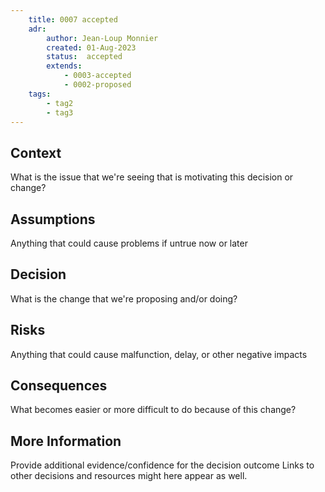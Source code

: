 ```yaml
---
    title: 0007 accepted
    adr:
        author: Jean-Loup Monnier
        created: 01-Aug-2023
        status:  accepted
        extends:
            - 0003-accepted
            - 0002-proposed
    tags:
        - tag2
        - tag3
---
```


## Context

What is the issue that we're seeing that is motivating this decision or change?

## Assumptions

Anything that could cause problems if untrue now or later

## Decision

What is the change that we're proposing and/or doing?

## Risks

Anything that could cause malfunction, delay, or other negative impacts

## Consequences

What becomes easier or more difficult to do because of this change?

## More Information

Provide additional evidence/confidence for the decision outcome
Links to other decisions and resources might here appear as well.
